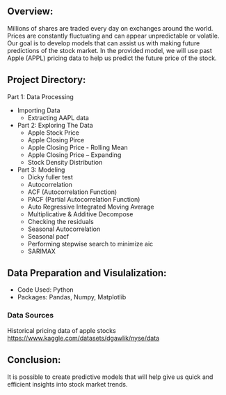 ## Overview:
Millions of shares are traded every day on exchanges around the world. Prices are constantly fluctuating and can appear unpredictable or volatile. Our goal is to develop models that can assist us with making future predictions of the stock market. In the provided model, we will use past Apple (APPL) pricing data to help us predict the future price of the stock. 

## Project Directory:
Part 1: Data Processing
  - Importing Data
    -	Extracting AAPL data
  -	Part 2: Exploring The Data
    -	Apple Stock Price
    -	Apple Closing Pirce
    -	Apple Closing Price - Rolling Mean
    -	Apple Closing Price – Expanding
    -	Stock Density Distribution
  - Part 3: Modeling
    - Dicky fuller test
    - Autocorrelation
    - ACF (Autocorrelation Function)
    - PACF (Partial Autocorrelation Function)
    - Auto Regressive Integrated Moving Average
    - Multiplicative & Additive Decompose
    - Checking the residuals
    - Seasonal Autocorrelation
    - Seasonal pacf
    - Performing stepwise search to minimize aic
    - SARIMAX

## Data Preparation and Visulalization:
  - Code Used: Python
  - Packages: Pandas, Numpy, Matplotlib

### Data Sources
Historical pricing data of apple stocks
https://www.kaggle.com/datasets/dgawlik/nyse/data

## Conclusion:
It is possible to create predictive models that will help give us quick and efficient insights into stock market trends.
